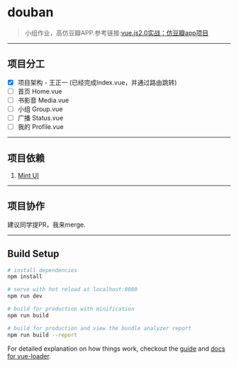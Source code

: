 # douban

> 小组作业，高仿豆瓣APP.参考链接:[vue.js2.0实战：仿豆瓣app项目](https://zhuanlan.zhihu.com/p/26522523)

------
## 项目分工

- [x] 项目架构 - 王正一 (已经完成Index.vue，并通过路由跳转)
- [ ] 首页 Home.vue
- [ ] 书影音 Media.vue
- [ ] 小组 Group.vue
- [ ] 广播 Status.vue
- [ ] 我的 Profile.vue

------
## 项目依赖

1. [Mint UI](http://mint-ui.github.io/#!/zh-cn)

-----
## 项目协作

建议同学提PR，我来merge.

------
## Build Setup

``` bash
# install dependencies
npm install

# serve with hot reload at localhost:8080
npm run dev

# build for production with minification
npm run build

# build for production and view the bundle analyzer report
npm run build --report
```

For detailed explanation on how things work, checkout the [guide](http://vuejs-templates.github.io/webpack/) and [docs for vue-loader](http://vuejs.github.io/vue-loader).
